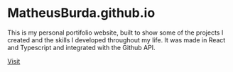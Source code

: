 # MatheusBurda.github.io

This is my personal portifolio website, built to show some of the projects I created and the skills I developed throughout my life. It was made in React and Typescript and integrated with the Github API.

[Visit](https://matheusburda.github.io)
